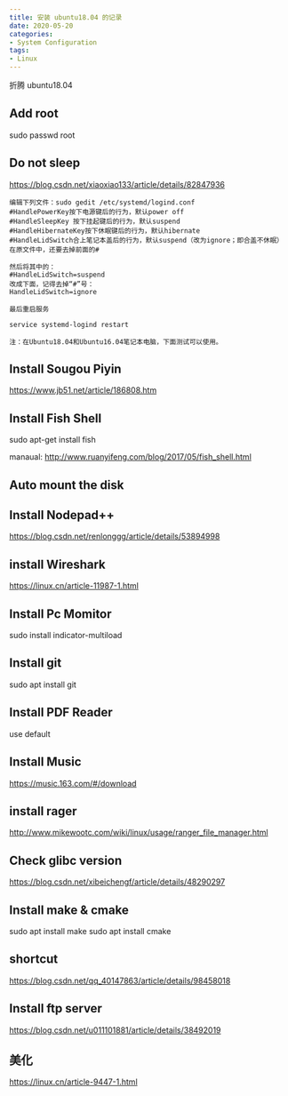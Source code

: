 ```yaml
---
title: 安装 ubuntu18.04 的记录
date: 2020-05-20
categories:
- System Configuration
tags:
- Linux
---
```


折腾 ubuntu18.04

## Add root 

sudo passwd root

## Do not sleep

https://blog.csdn.net/xiaoxiao133/article/details/82847936

    编辑下列文件：sudo gedit /etc/systemd/logind.conf
    #HandlePowerKey按下电源键后的行为，默认power off
    #HandleSleepKey 按下挂起键后的行为，默认suspend
    #HandleHibernateKey按下休眠键后的行为，默认hibernate
    #HandleLidSwitch合上笔记本盖后的行为，默认suspend（改为ignore；即合盖不休眠）在原文件中，还要去掉前面的#

    然后将其中的：
    #HandleLidSwitch=suspend
    改成下面，记得去掉“#”号：
    HandleLidSwitch=ignore

    最后重启服务

    service systemd-logind restart

    注：在Ubuntu18.04和Ubuntu16.04笔记本电脑，下面测试可以使用。

## Install Sougou Piyin

https://www.jb51.net/article/186808.htm


## Install Fish Shell

sudo apt-get install fish

manaual:
    http://www.ruanyifeng.com/blog/2017/05/fish_shell.html

## Auto mount the disk


## Install Nodepad++

https://blog.csdn.net/renlonggg/article/details/53894998

## install Wireshark

https://linux.cn/article-11987-1.html

## Install Pc Momitor

sudo install indicator-multiload

## Install git 

sudo apt install git

## Install PDF Reader

use default

## Install Music 

https://music.163.com/#/download


## install rager

http://www.mikewootc.com/wiki/linux/usage/ranger_file_manager.html


## Check glibc version

https://blog.csdn.net/xibeichengf/article/details/48290297

## Install make & cmake

sudo apt install make 
sudo apt install cmake

## shortcut

https://blog.csdn.net/qq_40147863/article/details/98458018

## Install ftp server

https://blog.csdn.net/u011101881/article/details/38492019

## 美化

https://linux.cn/article-9447-1.html